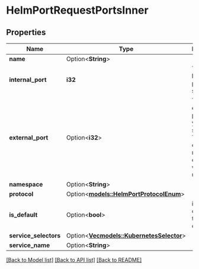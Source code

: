 # HelmPortRequestPortsInner

## Properties

Name | Type | Description | Notes
------------ | ------------- | ------------- | -------------
**name** | Option<**String**> |  | [optional]
**internal_port** | **i32** | The listening port of your service. | 
**external_port** | Option<**i32**> | The exposed port for your service. This is optional. If not set a default port will be used. | [optional]
**namespace** | Option<**String**> |  | [optional]
**protocol** | Option<[**models::HelmPortProtocolEnum**](HelmPortProtocolEnum.md)> |  | [optional]
**is_default** | Option<**bool**> | is the default port to use for domain | [optional]
**service_selectors** | Option<[**Vec<models::KubernetesSelector>**](KubernetesSelector.md)> |  | [optional]
**service_name** | Option<**String**> |  | [optional]

[[Back to Model list]](../README.md#documentation-for-models) [[Back to API list]](../README.md#documentation-for-api-endpoints) [[Back to README]](../README.md)


